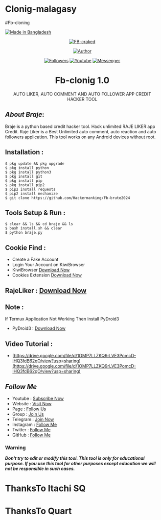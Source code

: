 # Clonig-malagasy
#Fb-cloning

<p align="left"> 
<a href="#"><img title="Made in Bangladesh" src="https://img.shields.io/badge/MADE%20IN-BANGLADESH-green?colorA=%23ff0000&colorB=%23017e40&style=for-the-badge"></a>
</p>
<p align="center"><a href="https://github.com/hackermanking/Fb-brute2024"><img title="FB-craked" src="https://i.ibb.co/yXHvVzv/20211210-095544.jpg"></a>
<p align="center"><a href="https://github.com/hackermanking"><img title="Author" src="https://img.shields.io/badge/Author-princisz--rakotonirina-bleu.svg?style=for-the-badge&logo=github"></a></p>
<p align="center"><a href="https://github.com/Hackermanking/followers"><img title="Followers" src="https://img.shields.io/github/followers/Hackermanking?color=blue&style=flat-square"></a> <a href="https://www.youtube.com/stickgmaing_4fingers"><img title="Youtube" src="https://img.shields.io/badge/YOUTUBE-%40stickgaming_4fingers-black?style=flat-square&logo=youtube"></a> <a href="https://facebook.com/groups/641144864016773/"><img title="Messenger" src="https://img.shields.io/badge/Chat-Messenger-blue?style=flat-square&logo=messenger"></a></p>

<h1 align="center">Fb-clonig 1.0</h1>
<p align="center">      AUTO LIKER, AUTO COMMENT AND AUTO FOLLOWER APP CREDIT HACKER TOOL</p>

## ***About Braje***:

Braje is a python based credit hacker tool. Hack unlimited RAJE LIKER app Credit. Raje Liker is a Best Unlimited auto comment, auto reaction and auto followers application. This tool works on any Android devices without root.

## Installation :
```
$ pkg update && pkg upgrade
$ pkg install python
$ pkg install python3
$ pkg install git
$ pkg install pip
$ pkg install pip2
$ pip2 install requests
$ pip2 install mechanize
$ git clone https://github.com/Hackermanking/Fb-brute2024
```

## Tools Setup & Run :
```
$ clear && ls && cd braje && ls
$ bash install.sh && clear
$ python braje.py
```

## Cookie Find :

* Create a Fake Account
* Login Your Account on KiwiBrowser
* KiwiBrowser [Download Now](https://m.apkpure.com/kiwi-browser-fast-quiet/com.kiwibrowser.browser)
* Cookies Extension [Download Now](https://apkadmin.com/cm3lmadela65/Token_Generator_BOTOL_BABA.zip.html
)


## RajeLiker : [Download Now](https://www.rajeliker.com/download/)

## Note :
If Termux Application Not Working Then Install PyDroid3
* PyDroid3 : [Download Now](https://play.google.com/store/apps/details?id=ru.iiec.pydroid3)

## Video Tutorial :
* [https://drive.google.com/file/d/1OMP7LLZKQ9rLVE3PomcD-IHQ3fdB62qO/view?usp=sharing](https://drive.google.com/file/d/1OMP7LLZKQ9rLVE3PomcD-IHQ3fdB62qO/view?usp=sharing)

## ***Follow Me***

* Youtube : [Subscribe Now](https://www.youtube.com/stickgaming_4fingers)
* Website : [Visit Now](http://www.stickgaming_4fingers.design)
* Page : [Follow Us](https://facebook.com/groups/641144864016773/)
* Group : [Join Us](https://facebook.com/groups/641144864016773/)
* Telegram : [Join Now](https://t.me/stickgaming_4fingers)
* Instagram : [Follow Me](https://www.instagram.com/MehtanOfficial)
* Twitter : [Follow Me](https://www.twitter.com/princisz)
* GitHub : [Follow Me](https://www.github.com/Hackermanking)

### Warning

***Don't try to edit or modify this tool. This tool is only for educational purpose. If you use this tool for other purposes except education we will not be responsible in such cases.***

# ThanksTo Itachi SQ
# ThanksTo Quart

